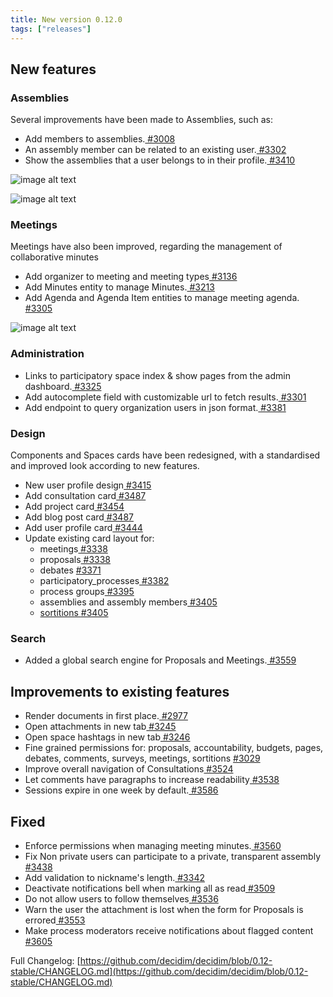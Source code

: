 ```yaml
---
title: New version 0.12.0
tags: ["releases"]
---
```


## New features

### Assemblies

Several improvements have been made to Assemblies, such as:

* Add members to assemblies.[ #3008](https://github.com/decidim/decidim/pull/3008)
* An assembly member can be related to an existing user.[ #3302](https://github.com/decidim/decidim/pull/3302)
* Show the assemblies that a user belongs to in their profile.[ #3410](https://github.com/decidim/decidim/pull/3410)

![image alt text](/uploads/release-0.12.0-image-1.png)

![image alt text](/uploads/release-0.12.0-image-2.gif)

### Meetings

Meetings have also been improved, regarding the management of collaborative minutes

* Add organizer to meeting and meeting types[ #3136](https://github.com/decidim/decidim/pull/3136)
* Add Minutes entity to manage Minutes.[ #3213](https://github.com/decidim/decidim/pull/3213)
* Add Agenda and Agenda Item entities to manage meeting agenda.[ #3305](https://github.com/decidim/decidim/pull/3305)

![image alt text](/uploads/release-0.12.0-image-3.png)

### Administration

* Links to participatory space index & show pages from the admin dashboard.[ #3325](https://github.com/decidim/decidim/pull/3325)
* Add autocomplete field with customizable url to fetch results.[ #3301](https://github.com/decidim/decidim/pull/3301)
* Add endpoint to query organization users in json format.[ #3381](https://github.com/decidim/decidim/pull/3381)

### Design

Components and Spaces cards have been redesigned, with a standardised and improved look according to new features.

* New user profile design[ #3415](https://github.com/decidim/decidim/pull/3290)
* Add consultation card[ #3487](https://github.com/decidim/decidim/pull/3487)
* Add project card[ #3454](https://github.com/decidim/decidim/pull/3454)
* Add blog post card[ #3487](https://github.com/decidim/decidim/pull/3487)
* Add user profile card[ #3444](https://github.com/decidim/decidim/pull/3444)
* Update existing card layout for:
    * meetings[ #3338](https://github.com/decidim/decidim/pull/3338)
    * proposals[ #3338](https://github.com/decidim/decidim/pull/3338)
    * debates [#3371](https://github.com/decidim/decidim/pull/3371)
    * participatory_processes[ #3382](https://github.com/decidim/decidim/pull/3382)
    * process groups[ #3395](https://github.com/decidim/decidim/pull/3395)
    * assemblies and assembly members[ #3405](https://github.com/decidim/decidim/pull/3405)
    * [sortitions ](https://github.com/decidim/decidim/pull/3405)[#3405](https://github.com/decidim/decidim/pull/3405)

### Search

* Added a global search engine for Proposals and Meetings.[ #3559](https://github.com/decidim/decidim/pull/3559)

## Improvements to existing features

* Render documents in first place.[ #2977](https://github.com/decidim/decidim/pull/2977)
* Open attachments in new tab[ #3245](https://github.com/decidim/decidim/pull/3245)
* Open space hashtags in new tab[ #3246](https://github.com/decidim/decidim/pull/3246)
* Fine grained permissions for: proposals, accountability, budgets, pages, debates, comments, surveys, meetings, sortitions [#3029](https://github.com/decidim/decidim/pull/3029)
* Improve overall navigation of Consultations[ #3524](https://github.com/decidim/decidim/pull/3524)
* Let comments have paragraphs to increase readability[ #3538](https://github.com/decidim/decidim/pull/3538)
* Sessions expire in one week by default.[ #3586](https://github.com/decidim/decidim/pull/3586)

## Fixed

* Enforce permissions when managing meeting minutes.[ #3560](https://github.com/decidim/decidim/pull/3560)
* Fix Non private users can participate to a private, transparent assembly[ #3438](https://github.com/decidim/decidim/pull/3438)
* Add validation to nickname's length.[ #3342](https://github.com/decidim/decidim/pull/3342)
* Deactivate notifications bell when marking all as read[ #3509](https://github.com/decidim/decidim/pull/3509)
* Do not allow users to follow themselves[ #3536](https://github.com/decidim/decidim/pull/3536)
* Warn the user the attachment is lost when the form for Proposals is errored[ #3553](https://github.com/decidim/decidim/pull/3553)
* Make process moderators receive notifications about flagged content[ #3605](https://github.com/decidim/decidim/pull/3605)

Full Changelog: [https://github.com/decidim/decidim/blob/0.12-stable/CHANGELOG.md](https://github.com/decidim/decidim/blob/0.12-stable/CHANGELOG.md)


